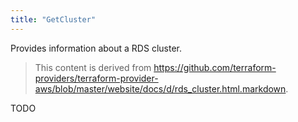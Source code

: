```yaml
---
title: "GetCluster"
---
```


<!-- WARNING: this file was generated by the Pulumi Terraform Bridge (tfgen) Tool. -->
<!-- Do not edit by hand unless you're certain you know what you are doing! -->

<style>
  table td p { margin-top: 0; margin-bottom: 0; }
</style>

Provides information about a RDS cluster.

> This content is derived from https://github.com/terraform-providers/terraform-provider-aws/blob/master/website/docs/d/rds_cluster.html.markdown.


TODO

